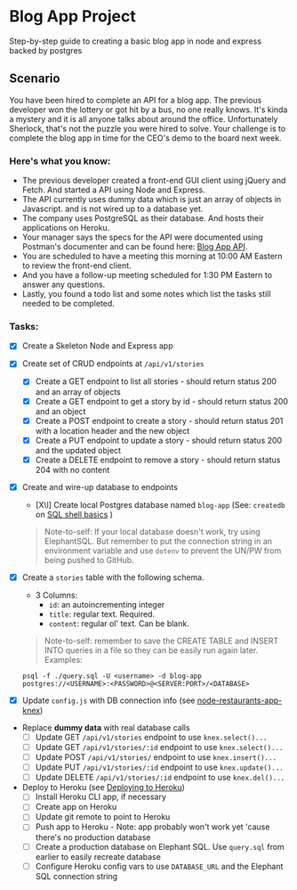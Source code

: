 # Blog App Project
Step-by-step guide to creating a basic blog app in node and express backed by postgres

## Scenario
You have been hired to complete an API for a blog app. The previous developer won the lottery or got hit by a bus, no one really knows. It's kinda a mystery and it is all anyone talks about around the office. Unfortunately Sherlock, that's not the puzzle you were hired to solve. Your challenge is to complete the blog app in time for the CEO's demo to the board next week.

### Here's what you know:
- The previous developer created a front-end GUI client using jQuery and Fetch. And started a API using Node and Express.
- The API currently uses dummy data which is just an array of objects in Javascript. and is not wired up to a database yet.
- The company uses PostgreSQL as their database. And hosts their applications on Heroku.
- Your manager says the specs for the API were documented using Postman's documenter and can be found here: [Blog App API](https://documenter.getpostman.com/view/1161985/blog-app/7EBeDoD).
- You are scheduled to have a meeting this morning at 10:00 AM Eastern to review the front-end client.
- And you have a follow-up meeting scheduled for 1:30 PM Eastern to answer any questions.
- Lastly, you found a todo list and some notes which list the tasks still needed to be completed.


### Tasks: 
- [x] Create a Skeleton Node and Express app
- [x] Create set of CRUD endpoints at `/api/v1/stories`
  - [x] Create a GET endpoint to list all stories - should return status 200 and an array of objects
  - [x] Create a GET endpoint to get a story by id - should return status 200 and an object
  - [x] Create a POST endpoint to create a story - should return status 201 with a location header and the new object
  - [x] Create a PUT endpoint to update a story - should return status 200 and the updated object
  - [x] Create a DELETE endpoint to remove a story - should return status 204 with no content

- [x] Create and wire-up database to endpoints
  - [X\l] Create local Postgres database named `blog-app` (See: `createdb` on [SQL shell basics](https://courses.thinkful.com/node-sql-001v1/assignment/1.1.2) )
  > Note-to-self: If your local database doesn't work, try using ElephantSQL. But remember to put the connection string in an environment variable and use `dotenv` to prevent the UN/PW from being pushed to GitHub.
- [X] Create a `stories` table with the following schema.
  - 3 Columns:
    - `id`: an autoincrementing integer
    - `title`: regular text. Required.
    - `content`: regular ol' text. Can be blank.

  > Note-to-self: remember to save the CREATE TABLE and INSERT INTO queries in a file so they can be easily run again later. Examples:

      psql -f ./query.sql -U <username> -d blog-app
      postgres://<USERNAME>:<PASSWORD>@<SERVER:PORT>/<DATABASE>
- [X] Update `config.js` with DB connection info (see [node-restaurants-app-knex](https://github.com/cklanac/node-restaurants-app-knex))
- Replace **dummy data** with real database calls
  - [ ] Update GET `/api/v1/stories` endpoint to use `knex.select()...`
  - [ ] Update GET `/api/v1/stories/:id` endpoint to use `knex.select()...`
  - [ ] Update POST `/api/v1/stories/` endpoint to use `knex.insert()...`
  - [ ] Update PUT `/api/v1/stories/:id` endpoint to use `knex.update()...`
  - [ ] Update DELETE `/api/v1/stories/:id` endpoint to use `knex.del()...`
- Deploy to Heroku (see [Deploying to Heroku](https://courses.thinkful.com/node-001v5/project/1.3.5))
  - [ ] Install Heroku CLI app, if necessary
  - [ ] Create app on Heroku
  - [ ] Update git remote to point to Heroku
  - [ ] Push app to Heroku - Note: app probably won't work yet 'cause there's no production database
  - [ ] Create a production database on Elephant SQL. Use `query.sql` from earlier to easily recreate database
  - [ ] Configure Heroku config vars to use `DATABASE_URL` and the Elephant SQL connection string  
